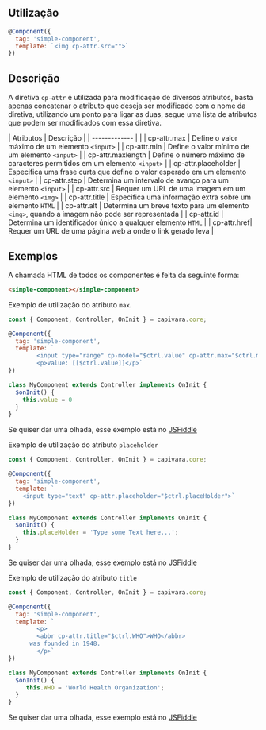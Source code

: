 ## Utilização

```js
@Component({
  tag: 'simple-component',
  template: `<img cp-attr.src="">` 
})
```

## Descrição

A diretiva `cp-attr` é utilizada para modificação de diversos atributos, basta apenas concatenar o atributo que deseja ser modificado com o nome da diretiva, utilizando um ponto para ligar as duas, segue uma lista de atributos que podem ser modificados com essa diretiva.

| Atributos        | Descrição |
| -------------    | |
| cp-attr.max      | Define o valor máximo de um elemento `<input>` |
| cp-attr.min      | Define o valor mínimo de um elemento `<input>` |
| cp-attr.maxlength | Define o número máximo de caracteres permitidos em um elemento `<input>` |
| cp-attr.placeholder | Especifica uma frase curta que define o valor esperado em um elemento `<input>` |
| cp-attr.step | Determina um intervalo de avanço para um elemento `<input>` |
| cp-attr.src | Requer um URL de uma imagem em um elemento `<img>` |
| cp-attr.title | Especifica uma informação extra sobre um elemento `HTML` |
| cp-attr.alt | Determina um breve texto para um elemento `<img>`, quando a imagem não pode ser representada |
| cp-attr.id | Determina um identificador único a qualquer elemento `HTML` |
| cp-attr.href| Requer um URL de uma página web a onde o link gerado leva |

## Exemplos

A chamada HTML de todos os componentes é feita da seguinte forma:

```HTML
<simple-component></simple-component>
```

Exemplo de utilização do atributo `max`.

```js
const { Component, Controller, OnInit } = capivara.core;

@Component({
  tag: 'simple-component',
  template: `
        <input type="range" cp-model="$ctrl.value" cp-attr.max="$ctrl.maxRange">
        <p>Value: [[$ctrl.value]]</p>`
})

class MyComponent extends Controller implements OnInit {
  $onInit() {
  	this.value = 0
  }
}
```
Se quiser dar uma olhada, esse exemplo está no [JSFiddle](https://jsfiddle.net/jcanabarro/zf8gqh0d/320/)

Exemplo de utilização do atributo `placeholder`

```js
const { Component, Controller, OnInit } = capivara.core;

@Component({
  tag: 'simple-component',
  template: `
    <input type="text" cp-attr.placeholder="$ctrl.placeHolder">`
})

class MyComponent extends Controller implements OnInit {
  $onInit() {
  	this.placeHolder = 'Type some Text here...';
  }
}
```
Se quiser dar uma olhada, esse exemplo está no [JSFiddle](https://jsfiddle.net/jcanabarro/zf8gqh0d/323/)

Exemplo de utilização do atributo `title`

```js
const { Component, Controller, OnInit } = capivara.core;

@Component({
  tag: 'simple-component',
  template: `
		<p>
    	<abbr cp-attr.title="$ctrl.WHO">WHO</abbr>
      was founded in 1948.
		</p>`
})

class MyComponent extends Controller implements OnInit {
  $onInit() {
  	 this.WHO = 'World Health Organization';
  }
}
```

Se quiser dar uma olhada, esse exemplo está no [JSFiddle](https://jsfiddle.net/jcanabarro/zf8gqh0d/326/)
